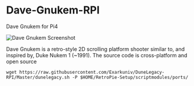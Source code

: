 # Dave-Gnukem-RPI
Dave Gnukem for Pi4

![Dave Gnukem Screenshot](http://scorpioncity.com/dave_gnukem/gallery/Dave%20Gnukem%200.90%20%2813%20Jan%202018%29.png "Dave Gnukem Screenshot")

Dave Gnukem is a retro-style 2D scrolling platform shooter similar to, and inspired by, Duke Nukem 1 (~1991). The source code is cross-platform and open source

```
wget https://raw.githubusercontent.com/Exarkuniv/DuneLegacy-RPI/Master/dunelegacy.sh -P $HOME/RetroPie-Setup/scriptmodules/ports/
```
